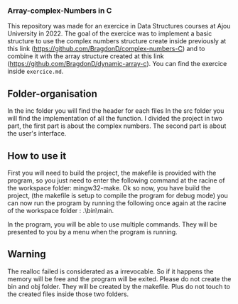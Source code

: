 ### Array-complex-Numbers in C

This repository was made for an exercice in Data Structures courses at Ajou University in 2022. The goal of the exercice was to implement a basic structure to use the complex numbers structure create inside previously at this link (https://github.com/BragdonD/complex-numbers-C) and to combine it with the array structure created at this link (https://github.com/BragdonD/dynamic-array-c). You can find the exercice inside `exercice.md`.

## Folder-organisation

In the inc folder you will find the header for each files In the src folder you will find the implementation of all the function. I divided the project in two part, the first part is about the complex numbers. The second part is about the user's interface.

## How to use it

First you will need to build the project, the makefile is provided with the program, so you just need to enter the following command at the racine of the workspace folder: mingw32-make. Ok so now, you have build the project, (the makefile is setup to compile the program for debug mode) you can now run the program by running the following once again at the racine of the workspace folder : .\bin\main.

In the program, you will be able to use multiple commands. They will be presented to you by a menu when the program is running.

## Warning

The realloc failed is considerated as a irrevocable. So if it happens the memory will be free and the program will be exited.
Please do not create the bin and obj folder. They will be created by the makefile. Plus do not touch to the created files inside those two folders.
